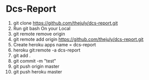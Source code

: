 ﻿# Dcs-Report
1. git clone https://github.com/thejuly/dcs-report.git
2. Run git bash On your Local
3. git remote remove origin
4. git remote add origin https://github.com/thejuly/dcs-report.git
6. Create heroku apps name = dcs-report
7. heroku git:remote -a dcs-report 
8. git add .
9. git commit -m "test"
10. git push origin master
11. git push heroku master

